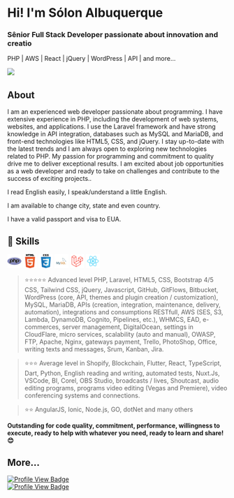 
# Hi! I'm Sólon Albuquerque
### Sênior Full Stack Developer passionate about innovation and creatio
PHP | AWS | React | jQuery | WordPress | API | and more...

<img src ="https://github-readme-streak-stats.herokuapp.com?user=solonalbuquerque&theme=darcula&hide_border=true&background=FFFFFF00">

## About
I am an experienced web developer passionate about programming. I have extensive experience in PHP, including the development of web systems, websites, and applications. I use the Laravel framework and have strong knowledge in API integration, databases such as MySQL and MariaDB, and front-end technologies like HTML5, CSS, and jQuery. I stay up-to-date with the latest trends and I am always open to exploring new technologies related to PHP. My passion for programming and commitment to quality drive me to deliver exceptional results. I am excited about job opportunities as a web developer and ready to take on challenges and contribute to the success of exciting projects..

I read English easily, I speak/understand a little English.

I am available to change city, state and even country.

I have a valid passport and visa to EUA.


## 🚀 Skills

<code><img height="32" src="https://raw.githubusercontent.com/github/explore/80688e429a7d4ef2fca1e82350fe8e3517d3494d/topics/php/php.png" alt="PHP"/></code>
<code><img height="32" src="https://raw.githubusercontent.com/github/explore/80688e429a7d4ef2fca1e82350fe8e3517d3494d/topics/html/html.png" alt="HTML5"/></code>
<code><img height="32" src="https://raw.githubusercontent.com/github/explore/80688e429a7d4ef2fca1e82350fe8e3517d3494d/topics/css/css.png" alt="CSS"/></code>
<code><img height="32" src="https://raw.githubusercontent.com/github/explore/80688e429a7d4ef2fca1e82350fe8e3517d3494d/topics/mysql/mysql.png" alt="MySQL"/></code>
<code><img height="32" src="https://raw.githubusercontent.com/github/explore/80688e429a7d4ef2fca1e82350fe8e3517d3494d/topics/laravel/laravel.png" alt="MySQL"/></code>
<code><img height="32" src="https://raw.githubusercontent.com/github/explore/80688e429a7d4ef2fca1e82350fe8e3517d3494d/topics/react/react.png" alt="MySQL"/></code>

> ⭐⭐⭐⭐⭐ Advanced level PHP, Laravel, HTML5, CSS, Bootstrap 4/5 CSS, Tailwind CSS, jQuery, Javascript, GitHub, GitFlows, Bitbucket, WordPress (core, API, themes and plugin creation / customization), MySQL, MariaDB, APIs (creation, integration, maintenance, delivery, automation), integrations and consumptions RESTfull, AWS (SES, S3, Lambda, DynamoDB, Cognito, Pipelines, etc.), WHMCS, EAD, e-commerces, server management, DigitalOcean, settings in CloudFlare, micro services, scalability (auto and manual), OWASP, FTP, Apache, Nginx, gateways payment, Trello, PhotoShop, Office, writing texts and messages, Srum, Kanban, Jira.

> ⭐⭐⭐ Average level in Shopify, Blockchain, Flutter, React, TypeScript, Dart, Python, English reading and writing, automated tests, Nuxt.Js, VSCode, BI, Corel, OBS Studio, broadcasts / lives, Shoutcast, audio editing programs, programs video editing (Vegas and Premiere), video conferencing systems and connections.

> ⭐⭐ AngularJS, Ionic, Node.js, GO, dotNet and many others

**Outstanding for code quality, commitment, performance, willingness to execute, ready to help with whatever you need, ready to learn and share! 😊**

## More...

<a href="https://linkedin.com/in/solonalbuquerque/">
  <img src="https://img.shields.io/badge/Linkedin-informational?style=for-the-badge&logo=linkedin&logoColor=white&color=blue" alt="Profile View Badge"/>
</a>
<br>
<a href="https://github.com/solonalbuquerque">
  <img src="https://komarev.com/ghpvc/?username=solonalbuquerque&style=for-the-badge&color=orange" alt="Profile View Badge"/>
</a>
